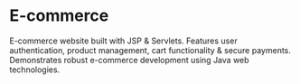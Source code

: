 # E-commerce
E-commerce website built with JSP &amp; Servlets. Features user authentication, product management, cart functionality &amp; secure payments. Demonstrates robust e-commerce development using Java web technologies.
